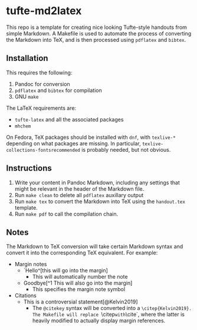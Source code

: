 # tufte-md2latex

This repo is a template for creating nice looking Tufte-style handouts from
simple Markdown. A Makefile is used to automate the process of converting
the Markdown into TeX, and is then processed using `pdflatex` and `bibtex`.

## Installation

This requires the following:

1. Pandoc for conversion
2. `pdflatex` and `bibtex` for compilation
3. GNU `make`

The LaTeX requirements are:

* `tufte-latex` and all the associated packages
* `mhchem`

On Fedora, TeX packages should be installed with `dnf`, with `texlive-*` depending on
what packages are missing. In particular, `texlive-collections-fontsrecommended` is
probably needed, but not obvious.

## Instructions

1. Write your content in Pandoc Markdown, including any settings that might
be relevant in the header of the Markdown file.
2. Run `make clean` to delete all `pdflatex` auxillary output
3. Run `make tex` to convert the Markdown into TeX using the `handout.tex` template.
4. Run `make pdf` to call the compilation chain.

## Notes

The Markdown to TeX conversion will take certain Markdown syntax and convert it into the corresponding TeX equivalent. For example:

- Margin notes
    - `Hello^[this will go into the margin]
        - This will automatically number the note
    - Goodbye[^1 This will also go into the margin]
        - This specifies the margin note symbol
- Citations
    - This is a controversial statement[@Kelvin2019]
        - The `@citekey` syntax will be converted into a `\citep{Kelvin2019}. The Makefile will replace `\citep` with `\cite`, where the latter is heavily modified to actually display margin references.


